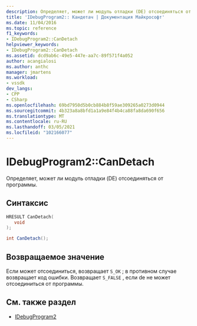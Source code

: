 ```yaml
---
description: Определяет, может ли модуль отладки (DE) отсоединяться от программы.
title: 'IDebugProgram2:: Кандетач | Документация Майкрософт'
ms.date: 11/04/2016
ms.topic: reference
f1_keywords:
- IDebugProgram2::CanDetach
helpviewer_keywords:
- IDebugProgram2::CanDetach
ms.assetid: dcd9ab6c-49e5-447e-aa7c-89f571f4a052
author: acangialosi
ms.author: anthc
manager: jmartens
ms.workload:
- vssdk
dev_langs:
- CPP
- CSharp
ms.openlocfilehash: 69bd7950d5b0cb884b8f59ae309265a0273d0944
ms.sourcegitcommit: 4b323a8a8bfd1a1a9e84f4b4ca88fa8da690f656
ms.translationtype: MT
ms.contentlocale: ru-RU
ms.lasthandoff: 03/05/2021
ms.locfileid: "102166077"
---
```

# <a name="idebugprogram2candetach"></a>IDebugProgram2::CanDetach
Определяет, может ли модуль отладки (DE) отсоединяться от программы.

## <a name="syntax"></a>Синтаксис

```cpp
HRESULT CanDetach(
   void
);
```

```csharp
int CanDetach();
```

## <a name="return-value"></a>Возвращаемое значение
 Если может отсоединиться, возвращает `S_OK` ; в противном случае возвращает код ошибки. Возвращает `S_FALSE` , если de не может отсоединиться от программы.

## <a name="see-also"></a>См. также раздел
- [IDebugProgram2](../../../extensibility/debugger/reference/idebugprogram2.md)
